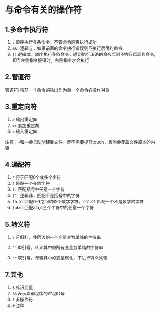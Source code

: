 # 与命令有关的操作符

## 1.多命令执行符

1. `;` 顺序执行多条命令，不管命令是否执行成功
2. `&& ` 逻辑与，如果前面的命令执行错误则不执行后面的命令
3. `||` 逻辑或，顺序执行多条命令，碰到执行正确的命令后则不执行后面的命令,即当左侧指令报错时，右侧指令才会执行



## 2.管道符

管道符`|`将前一个命令的输出作为后一个命令的操作对象 



## 3.重定向符

1. `>` 输出重定向
2. `>>` 追加重定向
3. `<` 输入重定向

注意：`>`和`>>`会自动创建新文件，而不需要提前touch，且他会覆盖文件原本的内容



## 4.通配符

1. `*` 用于匹配0个或多个字符
2. `?` 匹配一个任意字符
3. `[]` 匹配括号中任意一个字符
4. `[^]` 逻辑非，匹配不是括号中的字符
5. `[0-9]` 匹配0-9之间的单个数字字符，`[^0-9]` 匹配一个不是数字的字符
6. `[abc]` 匹配a,b,c三个字符中的任意一个字符



## 5.转义符

1. `\` 反斜杠，使后边的一个变量变为单纯的字符串

2. `''` 单引号，转义其中的所有变量为单纯的字符串
3. `""` 双引号，保留其中的变量属性，不进行转义处理



## 7.其他

1. `$` 标识变量
2. `$$` 表示当前程序的进程ID号
3. `!` 非操作符  
4. `#` 注释